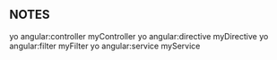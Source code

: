 ## NOTES

yo angular:controller myController
yo angular:directive myDirective
yo angular:filter myFilter
yo angular:service myService